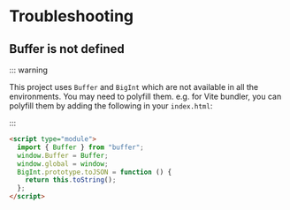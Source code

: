 # Troubleshooting

## Buffer is not defined

::: warning

This project uses `Buffer` and `BigInt` which are not available in all the environments. You may need to polyfill them. e.g. for Vite bundler, you can polyfill them by adding the following in your `index.html`:

:::

```html
<script type="module">
  import { Buffer } from "buffer";
  window.Buffer = Buffer;
  window.global = window;
  BigInt.prototype.toJSON = function () {
    return this.toString();
  };
</script>
```
